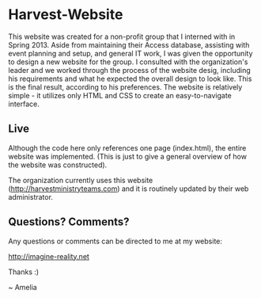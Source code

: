 Harvest-Website
===============

This website was created for a non-profit group that I interned with in Spring 2013. Aside from maintaining their Access database, assisting with event planning and setup, and general IT work, I was given the opportunity to design a new website for the group. I consulted with the organization's leader and we worked through the process of the website desig, including his requirements and what he expected the overall design to look like. This is the final result, according to his preferences. The website is relatively simple - it utilizes only HTML and CSS to create an easy-to-navigate interface.

Live
----

Although the code here only references one page (index.html), the entire website was implemented. (This is just to give a general overview of how the website was constructed).

The organization currently uses this website (http://harvestministryteams.com) and it is routinely updated by their web administrator.

Questions? Comments?
--------------------
Any questions or comments can be directed to me at my website:

http://imagine-reality.net

Thanks :)

~ Amelia
